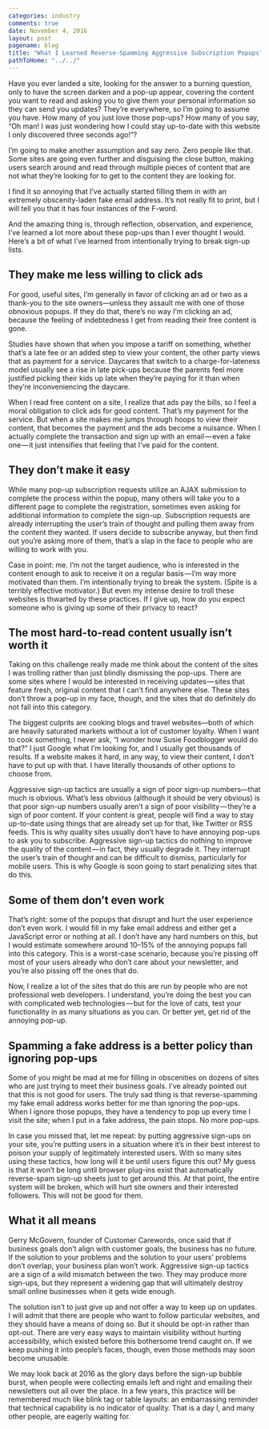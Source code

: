 ```yaml
---
categories: industry
comments: true
date: November 4, 2016
layout: post
pagename: blog
title: "What I Learned Reverse-Spamming Aggressive Subscription Popups"
pathToHome: "../../"
---
```


Have you ever landed a site, looking for the answer to a burning question, only to have the screen darken and a pop-up appear, covering the content you want to read and asking you to give them your personal information so they can send you updates? They’re everywhere, so I’m going to assume you have. How many of you just love those pop-ups? How many of you say, “Oh man! I was just wondering how I could stay up-to-date with this website I only discovered three seconds ago!”?

<!--more-->

I’m going to make another assumption and say zero. Zero people like that. Some sites are going even further and disguising the close button, making users search around and read through multiple pieces of content that are not what they’re looking for to get to the content they are looking for.

I find it so annoying that I’ve actually started filling them in with an extremely obscenity-laden fake email address. It’s not really fit to print, but I will tell you that it has four instances of the F-word.

And the amazing thing is, through reflection, observation, and experience, I’ve learned a lot more about these pop-ups than I ever thought I would. Here’s a bit of what I’ve learned from intentionally trying to break sign-up lists.

## They make me less willing to click ads

For good, useful sites, I’m generally in favor of clicking an ad or two as a thank-you to the site owners—unless they assault me with one of those obnoxious popups. If they do that, there’s no way I’m clicking an ad, because the feeling of indebtedness I get from reading their free content is gone.

Studies have shown that when you impose a tariff on something, whether that’s a late fee or an added step to view your content, the other party views that as payment for a service. Daycares that switch to a charge-for-lateness model usually see a rise in late pick-ups because the parents feel more justified picking their kids up late when they’re paying for it than when they’re inconveniencing the daycare.

When I read free content on a site, I realize that ads pay the bills, so I feel a moral obligation to click ads for good content. That’s my payment for the service. But when a site makes me jumps through hoops to view their content, that becomes the payment and the ads become a nuisance. When I actually complete the transaction and sign up with an email — even a fake one — it just intensifies that feeling that I’ve paid for the content.

## They don’t make it easy

While many pop-up subscription requests utilize an AJAX submission to complete the process within the popup, many others will take you to a different page to complete the registration, sometimes even asking for additional information to complete the sign-up. Subscription requests are already interrupting the user’s train of thought and pulling them away from the content they wanted. If users decide to subscribe anyway, but then find out you’re asking more of them, that’s a slap in the face to people who are willing to work with you.

Case in point: me. I’m not the target audience, who is interested in the content enough to ask to receive it on a regular basis — I’m way more motivated than them. I’m intentionally trying to break the system. (Spite is a terribly effective motivator.) But even my intense desire to troll these websites is thwarted by these practices. If I give up, how do you expect someone who is giving up some of their privacy to react?

## The most hard-to-read content usually isn’t worth it

Taking on this challenge really made me think about the content of the sites I was trolling rather than just blindly dismissing the pop-ups. There are some sites where I would be interested in receiving updates — sites that feature fresh, original content that I can’t find anywhere else. These sites don’t throw a pop-up in my face, though, and the sites that do definitely do not fall into this category.

The biggest culprits are cooking blogs and travel websites—both of which are heavily saturated markets without a lot of customer loyalty. When I want to cook something, I never ask, “I wonder how Susie Foodblogger would do that?” I just Google what I’m looking for, and I usually get thousands of results. If a website makes it hard, in any way, to view their content, I don’t have to put up with that. I have literally thousands of other options to choose from.

Aggressive sign-up tactics are usually a sign of poor sign-up numbers—that much is obvious. What’s less obvious (although it should be very obvious) is that poor sign-up numbers usually aren’t a sign of poor visibility — they’re a sign of poor content. If your content is great, people will find a way to stay up-to-date using things that are already set up for that, like Twitter or RSS feeds. This is why quality sites usually don’t have to have annoying pop-ups to ask you to subscribe. Aggressive sign-up tactics do nothing to improve the quality of the content — in fact, they usually degrade it. They interrupt the user’s train of thought and can be difficult to dismiss, particularly for mobile users. This is why Google is soon going to start penalizing sites that do this.

## Some of them don’t even work

That’s right: some of the popups that disrupt and hurt the user experience don’t even work. I would fill in my fake email address and either get a JavaScript error or nothing at all. I don’t have any hard numbers on this, but I would estimate somewhere around 10–15% of the annoying popups fall into this category. This is a worst-case scenario, because you’re pissing off most of your users already who don’t care about your newsletter, and you’re also pissing off the ones that do.

Now, I realize a lot of the sites that do this are run by people who are not professional web developers. I understand, you’re doing the best you can with complicated web technologies — but for the love of cats, test your functionality in as many situations as you can. Or better yet, get rid of the annoying pop-up.

## Spamming a fake address is a better policy than ignoring pop-ups

Some of you might be mad at me for filling in obscenities on dozens of sites who are just trying to meet their business goals. I’ve already pointed out that this is not good for users. The truly sad thing is that reverse-spamming my fake email address works better for me than ignoring the pop-ups. When I ignore those popups, they have a tendency to pop up every time I visit the site; when I put in a fake address, the pain stops. No more pop-ups.

In case you missed that, let me repeat: by putting aggressive sign-ups on your site, you’re putting users in a situation where it’s in their best interest to poison your supply of legitimately interested users. With so many sites using these tactics, how long will it be until users figure this out? My guess is that it won’t be long until browser plug-ins exist that automatically reverse-spam sign-up sheets just to get around this. At that point, the entire system will be broken, which will hurt site owners and their interested followers. This will not be good for them.

## What it all means

Gerry McGovern, founder of Customer Carewords, once said that if business goals don’t align with customer goals, the business has no future. If the solution to your problems and the solution to your users’ problems don’t overlap, your business plan won’t work. Aggressive sign-up tactics are a sign of a wild mismatch between the two. They may produce more sign-ups, but they represent a widening gap that will ultimately destroy small online businesses when it gets wide enough.

The solution isn’t to just give up and not offer a way to keep up on updates. I will admit that there are people who want to follow particular websites, and they should have a means of doing so. But it should be opt-in rather than opt-out. There are very easy ways to maintain visibility without hurting accessibility, which existed before this bothersome trend caught on. If we keep pushing it into people’s faces, though, even those methods may soon become unusable.

We may look back at 2016 as the glory days before the sign-up bubble burst, when people were collecting emails left and right and emailing their newsletters out all over the place. In a few years, this practice will be remembered much like blink tag or table layouts: an embarrassing reminder that technical capability is no indicator of quality. That is a day I, and many other people, are eagerly waiting for.